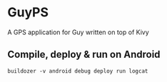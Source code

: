 # GuyPS
A GPS application for Guy written on top of Kivy

## Compile, deploy & run on Android
    buildozer -v android debug deploy run logcat
